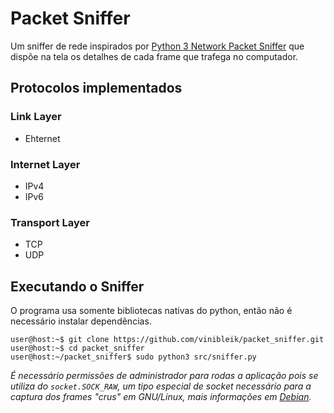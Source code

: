 # Packet Sniffer

Um sniffer de rede inspirados por [Python 3 Network Packet Sniffer](https://github.com/EONRaider/Packet-Sniffer) que dispõe na tela os detalhes de cada frame que trafega no computador.

## Protocolos implementados

### Link Layer

- Ehternet

### Internet Layer

- IPv4
- IPv6

### Transport Layer

- TCP
- UDP


## Executando o Sniffer

O programa usa somente bibliotecas nativas do python, então não é necessário instalar dependências.

```
user@host:~$ git clone https://github.com/vinibleik/packet_sniffer.git
user@host:~$ cd packet_sniffer
user@host:~/packet_sniffer$ sudo python3 src/sniffer.py
```

*É necessário permissões de administrador para rodas a aplicação pois se utiliza do 
`socket.SOCK_RAW`, um tipo especial de socket necessário para a captura dos frames
"crus" em GNU/Linux, mais informações em [Debian](https://manpages.debian.org/bullseye/manpages/packet.7.en.html).*
